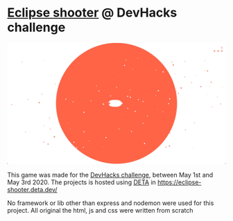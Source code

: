 # [Eclipse shooter](https://eclipse-shooter.deta.dev/) @ DevHacks challenge

![](./screenshot.jpg)

This game was made for the [DevHacks challenge](https://devhacks.deta.dev/), between May 1st and May 3rd 2020. The projects is hosted using [DETA](https://deta.sh/) in https://eclipse-shooter.deta.dev/

No framework or lib other than express and nodemon were used for this project. All original the html, js and css were written from scratch 
